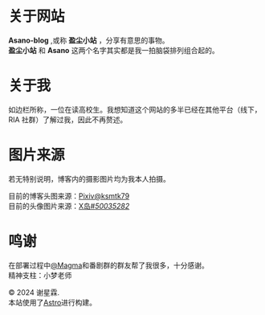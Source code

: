 # 关于网站
**Asano-blog** ,或称 **盈尘小站** ，分享有意思的事物。  
**盈尘小站** 和 **Asano** 这两个名字其实都是我一拍脑袋排列组合起的。
   
      

# 关于我
如边栏所称，一位在读高校生。我想知道这个网站的多半已经在其他平台（线下，RIA 社群）了解过我，因此不再赘述。   
   


# 图片来源
若无特别说明，博客内的摄影图片均为我本人拍摄。  
   

目前的博客头图来源：[Pixiv@ksmtk79](https://www.pixiv.net/artworks/109487164)  
目前的头像图片来源：[X岛#*50035282*](https://www.nmbxd.com/t/50035282)   
  
# 鸣谢
在部署过程中[@Magma](https://magma.ink)和番剧群的群友帮了我很多，十分感谢。  
精神支柱：小梦老师  

© 2024 谢星霖.   
本站使用了[Astro](https://astro.build/)进行构建。


